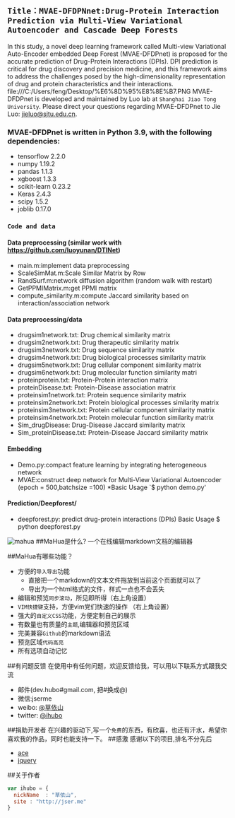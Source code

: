 ## `Title：MVAE-DFDPNnet:Drug-Protein Interaction Prediction via Multi-View Variational Autoencoder and Cascade Deep Forests`
In this study, a novel deep learning framework called Multi-view Variational Auto-Encoder embedded Deep Forest (MVAE-DFDPnet) is proposed for the accurate prediction of Drug-Protein Interactions (DPIs). DPI prediction is critical for drug discovery and precision medicine, and this framework aims to address the challenges posed by the high-dimensionality representation of drug and protein characteristics and their interactions.
file:///C:/Users/feng/Desktop/%E6%8D%95%E8%8E%B7.PNG
MVAE-DFDPnet is developed and maintained by Luo lab at `Shanghai Jiao Tong University`. Please direct your questions regarding MVAE-DFDPnet to Jie Luo: jieluo@sjtu.edu.cn.

### MVAE-DFDPnet is written in Python 3.9, with the following dependencies:
   *   tensorflow    2.2.0
   *   numpy         1.19.2
   *   pandas       1.1.3
   *   xgboost       1.3.3
   *   scikit-learn    0.23.2
   *   Keras         2.4.3
   *   scipy         1.5.2
   *   joblib         0.17.0
      


###  `Code and data`
####  Data preprocessing (similar work with https://github.com/luoyunan/DTINet)
    
* main.m:implement data preprocessing 
* ScaleSimMat.m:Scale Similar Matrix by Row 
* RandSurf.m:network diffusion algorithm (random walk with restart)
* GetPPMIMatrix.m:get PPMI matrix
* compute_similarity.m:compute Jaccard similarity based on interaction/association network

####   Data preprocessing/data
* drugsim1network.txt: Drug chemical similarity matrix
* drugsim2network.txt: Drug therapeutic similarity matrix
* drugsim3network.txt: Drug sequence similarity matrix
* drugsim4network.txt: Drug biological processes similarity matrix
* drugsim5network.txt: Drug cellular component similarity matrix
* drugsim6network.txt: Drug molecular function similarity matri
* proteinprotein.txt: Protein-Protein interaction matrix
* proteinDisease.txt: Protein-Disease association matrix
* proteinsim1network.txt: Protein sequence similarity matrix
* proteinsim2network.txt: Protein biological processes similarity matrix
* proteinsim3network.txt: Protein cellular component similarity matrix
* proteinsim4network.txt: Protein molecular function similarity matrix
* Sim_drugDisease: Drug-Disease Jaccard similarity matrix
* Sim_proteinDisease.txt: Protein-Disease Jaccard similarity matrix

#### Embedding
* Demo.py:compact feature learning by integrating heterogeneous network
* MVAE:construct deep network for Multi-View Variational Autoencoder (epoch = 500,batchsize =100)
*Basic Usage
`$ python  demo.py'

#### Prediction/Deepforest/
* deepforest.py: predict drug-protein interactions (DPIs)
    Basic Usage
     $ python  deepforest.py











![mahua](mahua-logo.jpg)
##MaHua是什么?
一个在线编辑markdown文档的编辑器

##MaHua有哪些功能？

* 方便的`导入导出`功能
    *  直接把一个markdown的文本文件拖放到当前这个页面就可以了
    *  导出为一个html格式的文件，样式一点也不会丢失
* 编辑和预览`同步滚动`，所见即所得（右上角设置）
* `VIM快捷键`支持，方便vim党们快速的操作 （右上角设置）
* 强大的`自定义CSS`功能，方便定制自己的展示
* 有数量也有质量的`主题`,编辑器和预览区域
* 完美兼容`Github`的markdown语法
* 预览区域`代码高亮`
* 所有选项自动记忆

##有问题反馈
在使用中有任何问题，欢迎反馈给我，可以用以下联系方式跟我交流

* 邮件(dev.hubo#gmail.com, 把#换成@)
* 微信:jserme
* weibo: [@草依山](http://weibo.com/ihubo)
* twitter: [@ihubo](http://twitter.com/ihubo)

##捐助开发者
在兴趣的驱动下,写一个`免费`的东西，有欣喜，也还有汗水，希望你喜欢我的作品，同时也能支持一下。
##感激
感谢以下的项目,排名不分先后

* [ace](http://ace.ajax.org/)
* [jquery](http://jquery.com)

##关于作者

```javascript
var ihubo = {
  nickName  : "草依山",
  site : "http://jser.me"
}
```
